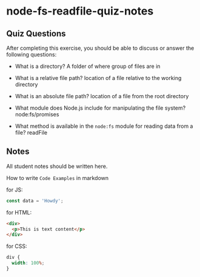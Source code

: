 # node-fs-readfile-quiz-notes

## Quiz Questions

After completing this exercise, you should be able to discuss or answer the following questions:

- What is a directory?
  A folder of where group of files are in

- What is a relative file path?
  location of a file relative to the working directory

- What is an absolute file path?
  location of a file from the root directory

- What module does Node.js include for manipulating the file system?
  node:fs/promises

- What method is available in the `node:fs` module for reading data from a file?
  readFile

## Notes

All student notes should be written here.

How to write `Code Examples` in markdown

for JS:

```javascript
const data = 'Howdy';
```

for HTML:

```html
<div>
  <p>This is text content</p>
</div>
```

for CSS:

```css
div {
  width: 100%;
}
```
